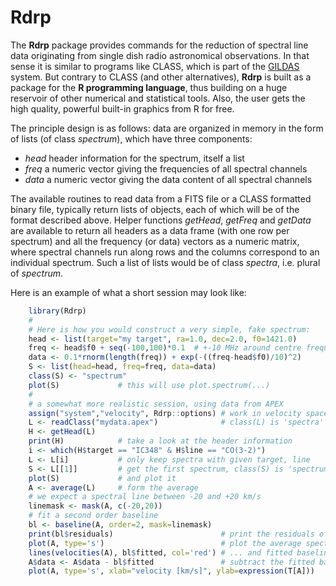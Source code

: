 # Rdrp

The **Rdrp** package provides commands for the reduction of spectral line
data originating from single dish radio astronomical observations. In
that sense it is similar to programs like CLASS, which is part of the
[GILDAS](https://www.iram.fr/IRAMFR/GILDAS/) system. But
contrary to CLASS (and other alternatives), **Rdrp** is built as a
package for the **R programming language**, thus building on a huge
reservoir of other numerical and statistical tools. Also, the user
gets the high quality, powerful built-in graphics from R for free.

The principle design is as follows: data are organized in memory in
the form of lists (of class *spectrum*), which have three components:

 * *head* header information for the spectrum, itself a list
 * *freq* a numeric vector giving the frequencies of all spectral
   channels
 * *data* a numeric vector giving the data content of all spectral channels

The available routines to read data from a FITS file or a CLASS
formatted binary file, typically return lists of objects, each of
which will be of the format described above. Helper functions
*getHead*, *getFreq* and *getData* are available to return all headers as a data
frame (with one row per spectrum) and all the frequency (or data)
vectors as a numeric matrix, where spectral channels run along rows
and the columns correspond to an individual spectrum. Such a list of
lists would be of class *spectra*, i.e. plural of *spectrum*.

Here is an example of what a short session may look like:

``` r
    library(Rdrp)
	# 
    # Here is how you would construct a very simple, fake spectrum:
    head <- list(target="my target", ra=1.0, dec=2.0, f0=1421.0)
    freq <- head$f0 + seq(-100,100)*0.1  # +-10 MHz around centre frequency
    data <- 0.1*rnorm(length(freq)) + exp(-((freq-head$f0)/10)^2)
    S <- list(head=head, freq=freq, data=data)
    class(S) <- "spectrum"
    plot(S)             # this will use plot.spectrum(...)
    #
    # a somewhat more realistic session, using data from APEX
    assign("system","velocity", Rdrp::options) # work in velocity space
    L <- readClass("mydata.apex")              # class(L) is 'spectra'
    H <- getHead(L)
    print(H)            # take a look at the header information
    i <- which(H$target == "IC348" & H$line == "CO(3-2)")
    L <- L[i]           # only keep spectra with given target, line
    S <- L[[1]]         # get the first spectrum, class(S) is 'spectrum'
    plot(S)             # and plot it
    A <- average(L)     # form the average
    # we expect a spectral line between -20 and +20 km/s
    linemask <- mask(A, c(-20,20))
    # fit a second order baseline
    bl <- baseline(A, order=2, mask=linemask)
    print(bl$residuals)                        # print the residuals of the fit
    plot(A, type='s')                          # plot the average spectrum 
    lines(velocities(A), bl$fitted, col='red') # ... and fitted baseline
    A$data <- A$data - bl$fitted               # subtract the fitted baseline
    plot(A, type='s', xlab="velocity [km/s]", ylab=expression(T[A]))
```

